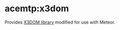 acemtp:x3dom
==============================================================================

Provides <a href="http://www.x3dom.org/" target="_blank">X3DOM library</a> modified for use with Meteor.
